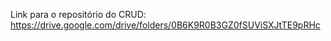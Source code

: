 Link para o repositório do CRUD: https://drive.google.com/drive/folders/0B6K9R0B3GZ0fSUViSXJtTE9pRHc
